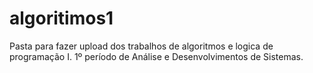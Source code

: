 # algoritimos1
Pasta para fazer upload dos trabalhos de algoritmos e logica de programação I. 1º período de Análise e Desenvolvimentos de Sistemas.
